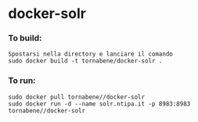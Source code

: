 docker-solr
===========


### To build:
	Spostarsi nella directory e lanciare il comando
    sudo docker build -t tornabene/docker-solr .
    

### To run:

    sudo docker pull tornabene//docker-solr
    sudo docker run -d --name solr.ntipa.it -p 8983:8983  tornabene//docker-solr
    
    
    